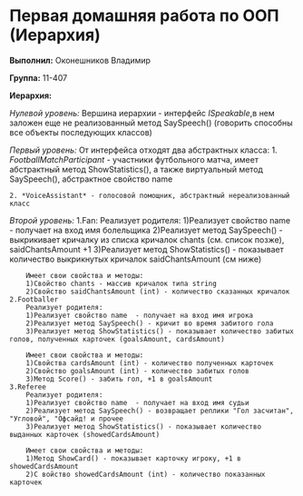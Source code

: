# Первая домашняя работа по ООП (Иерархия)

**Выполнил:** Оконешников Владимир

**Группа:** 11-407

**Иерархия:**

*Нулевой уровень:* 
Вершина иерархии - интерфейс *ISpeakable*,в нем заложен еще не реализованный метод SaySpeech() 
(говорить способны все объекты последующих классов)

*Первый уровень:* 
От интерфейса отходят два абстрактных класса:
	1. *FootballMatchParticipant* - участники футбольного матча, имеет абстрактный метод ShowStatistics(), а также виртуальный метод SaySpeech(), абстрактное свойство name

	2. *VoiceAssistant* - голосовой помощник, абстрактный нереализованный класс

*Второй уровень:*
	1.Fan:
		Реализует родителя:
		1)Реализует свойство name  - получает на вход имя болельщика
		2)Реализует метод SaySpeech() - выкрикивает кричалку из списка кричалок chants (см. список позже), saidChantsAmount +1
		3)Реализует метод ShowStatistics() - показывает количество выкрикнутых кричалок saidChantsAmount (см ниже)

		Имеет свои свойства и методы:
		1)Свойство chants - массив кричалок типа string
		2)Свойство saidChantsAmount (int) - количество сказанных кричалок 
	2.Footballer
		Реализует родителя:
		1)Реализует свойство name  - получает на вход имя игрока
		2)Реализует метод SaySpeech() - кричит во время забитого гола
		3)Реализует метод ShowStatistics() - показывает количество забитых голов, полученных карточек (goalsAmount, cardsAmount)

		Имеет свои свойства и методы:
		1)Свойства cardsAmount (int) - количество полученных карточек
		2)Свойство goalsAmount (int) - количество забитых голов
		3)Метод Score() - забить гол, +1 в goalsAmount
	3.Referee
		Реализует родителя:
		1)Реализует свойство name  - получает на вход имя судьи
		2)Реализует метод SaySpeech() - возвращает реплики "Гол засчитан", "Угловой", "Офсайд! и прочее
		3)Реализует метод ShowStatistics() - показывает количество выданных карточек (showedCardsAmount)

		Имеет свои свойства и методы:
		1)Метод ShowCard() - показывает карточку игроку, +1 в showedCardsAmount
		2)С войство showedCardsAmount (int) - количество показанных карточек
